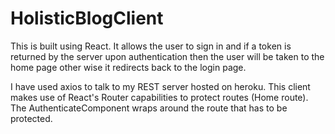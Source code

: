 # HolisticBlogClient

This is built using React. It allows the user to sign in and if a token is returned by the server upon authentication then the user will be taken to the home page other wise it redirects back to the login page. 

I have used axios to talk to my REST server hosted on heroku. This client makes use of React's Router capabilities to protect routes (Home route). The AuthenticateComponent wraps around the route that has to be protected. 